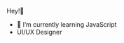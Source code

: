 Hey!👋
- 🌱 I’m currently learning JavaScript
-  UI/UX Designer 

<!---
hannislorake/hannislorake is a ✨ special ✨ repository because its `README.md` (this file) appears on your GitHub profile.
You can click the Preview link to take a look at your changes.
--->
